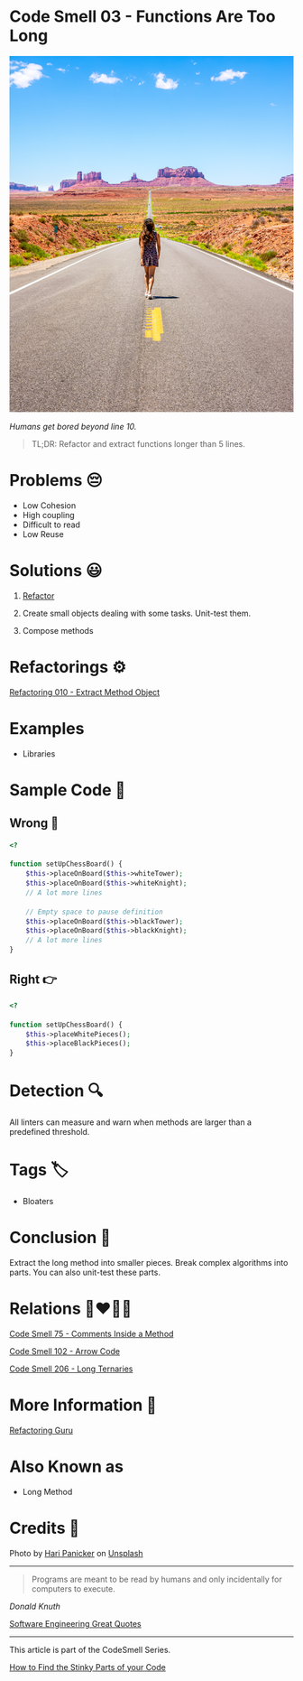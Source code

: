 # Code Smell 03 - Functions Are Too Long

![Code Smell 03 - Functions Are Too Long](Code%20Smell%2003%20-%20Functions%20Are%20Too%20Long.jpg)

*Humans get bored beyond line 10.*

> TL;DR: Refactor and extract functions longer than 5 lines.

# Problems 😔 

- Low Cohesion
- High coupling
- Difficult to read
- Low Reuse

# Solutions 😃

1) [Refactor](https://github.com/mcsee/Software-Design-Articles/tree/main/Articles/Refactorings/Refactoring%20010%20-%20Extract%20Method%20Object/readme.md)

2) Create small objects dealing with some tasks. Unit-test them.

3) Compose methods 

# Refactorings ⚙️

[Refactoring 010 - Extract Method Object](https://github.com/mcsee/Software-Design-Articles/tree/main/Articles/Refactorings/Refactoring%20010%20-%20Extract%20Method%20Object/readme.md)

# Examples

- Libraries

# Sample Code 📖

## Wrong 🚫

<!-- [Gist Url](https://gist.github.com/mcsee/1f12fb2d0cb9f8eea202526597cf4b83) -->

```php
<?

function setUpChessBoard() {
    $this->placeOnBoard($this->whiteTower);
    $this->placeOnBoard($this->whiteKnight);
    // A lot more lines
    
    // Empty space to pause definition
    $this->placeOnBoard($this->blackTower);
    $this->placeOnBoard($this->blackKnight);
    // A lot more lines
}
```

## Right 👉

<!-- [Gist Url](https://gist.github.com/mcsee/0f66ce8c2bba8990e44a36495fa4c3e1) -->

```php
<?

function setUpChessBoard() {
    $this->placeWhitePieces();
    $this->placeBlackPieces();
}
```

# Detection 🔍

All linters can measure and warn when methods are larger than a predefined threshold.

# Tags 🏷️

- Bloaters

# Conclusion 🏁

Extract the long method into smaller pieces. Break complex algorithms into parts. You can also unit-test these parts.

# Relations 👩‍❤️‍💋‍👨

[Code Smell 75 - Comments Inside a Method](https://github.com/mcsee/Software-Design-Articles/tree/main/Articles/Code%20Smells/Code%20Smell%2075%20-%20Comments%20Inside%20a%20Method/readme.md)

[Code Smell 102 - Arrow Code](https://github.com/mcsee/Software-Design-Articles/tree/main/Articles/Code%20Smells/Code%20Smell%20102%20-%20Arrow%20Code/readme.md)

[Code Smell 206 - Long Ternaries](https://github.com/mcsee/Software-Design-Articles/tree/main/Articles/Code%20Smells/Code%20Smell%20206%20-%20Long%20Ternaries/readme.md)

# More Information 📕

[Refactoring Guru](https://refactoring.guru/es/smells/long-method)

# Also Known as

- Long Method

# Credits 🙏

Photo by [Hari Panicker](https://unsplash.com/@invisibleecho) on [Unsplash](https://unsplash.com/s/photos/long-road)

* * *

> Programs are meant to be read by humans and only incidentally for computers to execute.

_Donald Knuth_

[Software Engineering Great Quotes](https://github.com/mcsee/Software-Design-Articles/tree/main/Articles/Quotes/Software%20Engineering%20Great%20Quotes/readme.md)

* * *

This article is part of the CodeSmell Series.

[How to Find the Stinky Parts of your Code](https://github.com/mcsee/Software-Design-Articles/tree/main/Articles/Code%20Smells/How%20to%20Find%20the%20Stinky%20parts%20of%20your%20Code/readme.md)